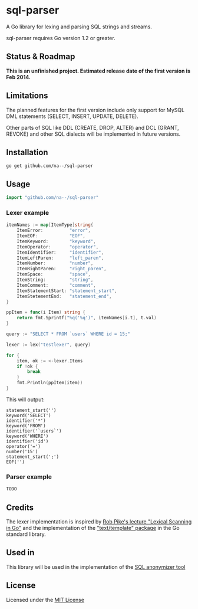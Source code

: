 sql-parser
==========

A Go library for lexing and parsing SQL strings and streams.

sql-parser requires Go version 1.2 or greater.


Status & Roadmap
----------------
**This is an unfinished project. Estimated release date of the first version is Feb 2014.**


Limitations
-----------
The planned features for the first version include only support for MySQL DML statements (SELECT, INSERT, UPDATE, DELETE).

Other parts of SQL like DDL (CREATE, DROP, ALTER) and DCL (GRANT, REVOKE) and other SQL dialects will be implemented in future versions.


Installation
------------
```
go get github.com/na--/sql-parser
```

Usage
-----

```go
import "github.com/na--/sql-parser"
```

### Lexer example ###
```go
itemNames := map[ItemType]string{
	ItemError:          "error",
	ItemEOF:            "EOF",
	ItemKeyword:        "keyword",
	ItemOperator:       "operator",
	ItemIdentifier:     "identifier",
	ItemLeftParen:      "left_paren",
	ItemNumber:         "number",
	ItemRightParen:     "right_paren",
	ItemSpace:          "space",
	ItemString:         "string",
	ItemComment:        "comment",
	ItemStatementStart: "statement_start",
	ItemStetementEnd:   "statement_end",
}

ppItem = func(i Item) string {
	return fmt.Sprintf("%q('%q')", itemNames[i.t], t.val)
}

query := "SELECT * FROM `users` WHERE id = 15;"

lexer := lex("testlexer", query)

for {
	item, ok := <-lexer.Items
	if !ok {
		break
	}
	fmt.Println(ppItem(item))
}
```

This will output:
```
statement_start('')
keyword('SELECT')
identifier('*')
keyword('FROM')
identifier('`users`')
keyword('WHERE')
identifier('id')
operator('=')
number('15')
statement_start(';')
EOF('')
```

### Parser example ###
```go
TODO
```

Credits
-------
The lexer implementation is inspired by [Rob Pike's lecture "Lexical Scanning in Go"](https://www.youtube.com/watch?v=HxaD_trXwRE) and the implementation of the ["text/template" package](http://golang.org/pkg/text/template/) in the Go standard library.

Used in
-------
This library will be used in the implementation of the [SQL anonymizer tool](https://github.com/na--/sql-anonymizer)

License
-------
Licensed under the [MIT License](http://opensource.org/licenses/MIT)